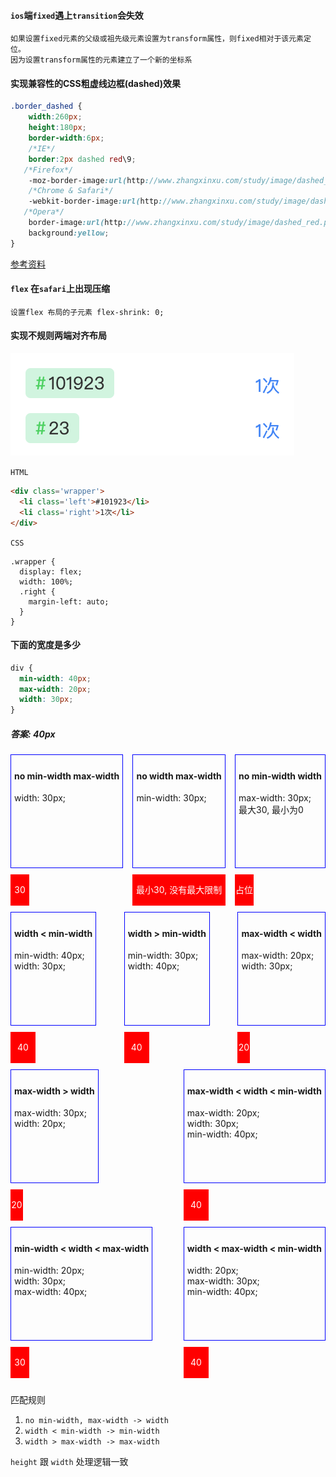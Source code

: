 #### `ios`端`fixed`遇上`transition`会失效

```
如果设置fixed元素的父级或祖先级元素设置为transform属性，则fixed相对于该元素定位。
因为设置transform属性的元素建立了一个新的坐标系
```

#### 实现兼容性的CSS粗虚线边框(dashed)效果

```scss
.border_dashed {
    width:260px;
    height:180px;
    border-width:6px;
    /*IE*/
    border:2px dashed red\9;
   /*Firefox*/
    -moz-border-image:url(http://www.zhangxinxu.com/study/image/dashed_red.png) 6 repeat;
    /*Chrome & Safari*/
    -webkit-border-image:url(http://www.zhangxinxu.com/study/image/dashed_red.png) 6 repeat;
   /*Opera*/
    border-image:url(http://www.zhangxinxu.com/study/image/dashed_red.png) 6 repeat;
    background:yellow;
}
```

[参考资料](https://www.zhangxinxu.com/wordpress/2010/05/实现兼容性的css粗虚线边框dashed效果/)

#### `flex` 在`safari`上出现压缩

```
设置flex 布局的子元素 flex-shrink: 0;
```

#### 实现不规则两端对齐布局

![css-left-right-layout.png](./images/css-left-right-layout.png)

`HTML`

```html
<div class='wrapper'>
  <li class='left'>#101923</li>
  <li class='right'>1次</li>
</div>
```

`CSS`

```less
.wrapper {
  display: flex;
  width: 100%;
  .right {
    margin-left: auto;
  }
}
```

#### 下面的宽度是多少

```css
div {
  min-width: 40px;
  max-width: 20px;
  width: 30px;
}
```

##### 答案: 40px

<div style="display: flex; justify-content: space-between; flex-wrap: wrap;">
  <div style="margin-bottom: 10px;">
      <div style="border: 1px solid blue; padding: 5px;margin-bottom: 10px; height: 170px;">
        <h4>no min-width max-width</h4>
        width: 30px;
    </div>
    <div style="
      width: 30px;
      height: 50px;
      line-height: 50px;
      background: red;
      color: #fff;
      text-align: center;
    ">30</div>
  </div>
  <div style="margin-bottom: 10px;">
      <div style="border: 1px solid blue; padding: 5px;margin-bottom: 10px; height: 170px;">
        <h4>no width max-width</h4>
        min-width: 30px;
    </div>
    <div style="
      min-width: 30px;
      height: 50px;
      line-height: 50px;
      background: red;
      color: #fff;
      text-align: center;
    ">最小30, 没有最大限制</div>
  </div><div style="margin-bottom: 10px;">
      <div style="border: 1px solid blue; padding: 5px;margin-bottom: 10px; height: 170px;">
        <h4>no min-width width</h4>
        max-width: 30px;
        <br />
        最大30, 最小为0
    </div>
    <div style="
      max-width: 30px;
      height: 50px;
      line-height: 50px;
      background: red;
      color: #fff;
      text-align: center;
    ">占位</div>
  </div>
  <div style="margin-bottom: 10px;">
      <div style="border: 1px solid blue; padding: 5px;margin-bottom: 10px; height: 170px;">
        <h4>width < min-width</h4>
        min-width: 40px;
        <br />
        width: 30px;
    </div>
    <div style="
      min-width: 40px;
      width: 30px;
      height: 50px;
      line-height: 50px;
      background: red;
      color: #fff;
      text-align: center;
    ">40</div>
  </div>
  <div style="margin-bottom: 10px;">
      <div style="border: 1px solid blue; padding: 5px;margin-bottom: 10px; height: 170px;">
        <h4>width > min-width</h4>
        min-width: 30px;
        <br />
        width: 40px;
    </div>
    <div style="
      min-width: 30px;
      width: 40px;
      height: 50px;
      line-height: 50px;
      background: red;
      color: #fff;
      text-align: center;
    ">40</div>
  </div>
  <div style="margin-bottom: 10px;">
      <div style="border: 1px solid blue; padding: 5px;margin-bottom: 10px; height: 170px;">
        <h4>max-width < width</h4>
        max-width: 20px;
        <br />
        width: 30px;
    </div>
    <div style="
      max-width: 20px;
      width: 30px;
      height: 50px;
      line-height: 50px;
      background: red;
      color: #fff;
      text-align: center;
    ">20</div>
  </div>
  <div style="margin-bottom: 10px;">
      <div style="border: 1px solid blue; padding: 5px;margin-bottom: 10px; height: 170px;">
        <h4>max-width > width</h4>
        max-width: 30px;
        <br />
        width: 20px;
    </div>
    <div style="
      max-width: 30px;
      width: 20px;
      height: 50px;
      line-height: 50px;
      background: red;
      color: #fff;
      text-align: center;
    ">20</div>
  </div>
  <div style="margin-bottom: 10px;">
      <div style="border: 1px solid blue; padding: 5px;margin-bottom: 10px; height: 170px;">
        <h4>max-width < width < min-width</h4>
        max-width: 20px;
        <br />
        width: 30px;
        <br />
        min-width: 40px;
    </div>
    <div style="
      max-width: 20px;
      min-width: 40px;
      width: 30px;
      height: 50px;
      line-height: 50px;
      background: red;
      color: #fff;
      text-align: center;
    ">40</div>
  </div>
  <div style="margin-bottom: 10px;">
      <div style="border: 1px solid blue; padding: 5px;margin-bottom: 10px; height: 170px;">
        <h4>min-width < width < max-width</h4>
        min-width: 20px;
        <br />
        width: 30px;
        <br />
        max-width: 40px;
    </div>
    <div style="
      max-width: 40px;
      min-width: 20px;
      width: 30px;
      height: 50px;
      line-height: 50px;
      background: red;
      color: #fff;
      text-align: center;
    ">30</div>
  </div>
  <div style="margin-bottom: 10px;">
      <div style="border: 1px solid blue; padding: 5px;margin-bottom: 10px; height: 170px;">
        <h4>width < max-width < min-width</h4>
        width: 20px;
        <br />
        max-width: 30px;
        <br />
        min-width: 40px;
    </div>
    <div style="
      max-width: 30px;
      min-width: 40px;
      width: 20px;
      height: 50px;
      line-height: 50px;
      background: red;
      color: #fff;
      text-align: center;
    ">40</div>
  </div>
</div>





匹配规则

1. `no min-width, max-width -> width`
2. `width < min-width -> min-width`
3. `width > max-width -> max-width`

`height` 跟 `width` 处理逻辑一致







